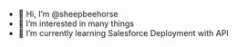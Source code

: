 - 👋 Hi, I’m @sheepbeehorse
- 👀 I’m interested in many things
- 🌱 I’m currently learning Salesforce Deployment with API
  
<!---
sheepbeehorse/sheepbeehorse is a ✨ special ✨ repository because its `README.md` (this file) appears on your GitHub profile.
You can click the Preview link to take a look at your changes.
--->
